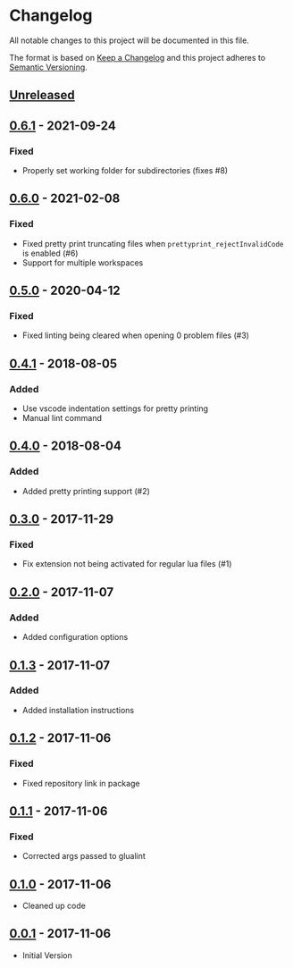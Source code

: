 # Changelog
All notable changes to this project will be documented in this file.

The format is based on [Keep a Changelog](http://keepachangelog.com/en/1.0.0/)
and this project adheres to [Semantic Versioning](http://semver.org/spec/v2.0.0.html).

## [Unreleased]

## [0.6.1] - 2021-09-24
### Fixed
- Properly set working folder for subdirectories (fixes #8)

## [0.6.0] - 2021-02-08
### Fixed
- Fixed pretty print truncating files when `prettyprint_rejectInvalidCode` is enabled (#6)
- Support for multiple workspaces

## [0.5.0] - 2020-04-12
### Fixed
- Fixed linting being cleared when opening 0 problem files (#3)

## [0.4.1] - 2018-08-05
### Added
- Use vscode indentation settings for pretty printing
- Manual lint command

## [0.4.0] - 2018-08-04
### Added
- Added pretty printing support (#2)

## [0.3.0] - 2017-11-29
### Fixed
- Fix extension not being activated for regular lua files (#1)

## [0.2.0] - 2017-11-07
### Added
- Added configuration options

## [0.1.3] - 2017-11-07
### Added
- Added installation instructions

## [0.1.2] - 2017-11-06
### Fixed
- Fixed repository link in package

## [0.1.1] - 2017-11-06
### Fixed
- Corrected args passed to glualint

## [0.1.0] - 2017-11-06
- Cleaned up code

## [0.0.1] - 2017-11-06
- Initial Version

[Unreleased]: https://github.com/Goz3rr/vscode-glualint/compare/v0.6.1...HEAD
[0.6.1]: https://github.com/Goz3rr/vscode-glualint/compare/v0.6.0...v0.6.1
[0.6.0]: https://github.com/Goz3rr/vscode-glualint/compare/v0.5.0...v0.6.0
[0.5.0]: https://github.com/Goz3rr/vscode-glualint/compare/v0.4.1...v0.5.0
[0.4.1]: https://github.com/Goz3rr/vscode-glualint/compare/v0.4.0...v0.4.1
[0.4.0]: https://github.com/Goz3rr/vscode-glualint/compare/v0.3.0...v0.4.0
[0.3.0]: https://github.com/Goz3rr/vscode-glualint/compare/v0.2.0...v0.3.0
[0.2.0]: https://github.com/Goz3rr/vscode-glualint/compare/v0.1.3...v0.2.0
[0.1.3]: https://github.com/Goz3rr/vscode-glualint/compare/v0.1.2...v0.1.3
[0.1.2]: https://github.com/Goz3rr/vscode-glualint/compare/v0.1.1...v0.1.2
[0.1.1]: https://github.com/Goz3rr/vscode-glualint/compare/v0.1.0...v0.1.1
[0.1.0]: https://github.com/Goz3rr/vscode-glualint/compare/v0.0.1...v0.1.0
[0.0.1]: https://github.com/Goz3rr/vscode-glualint/commit/3553fd574848aef7dbcfd1fa1b9215cdab4563da